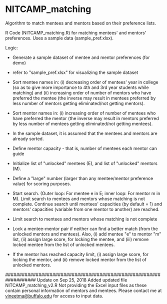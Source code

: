 # NITCAMP_matching
Algorithm to match mentees and mentors based on their preference lists.

R Code (NITCAMP_matching.R) for matching mentees' and mentors' preferences. Uses a sample data (sample_pref.xlsx).

Logic:

- Generate a sample dataset of mentee and mentor preferences (for demo)

- refer to "sample_pref.xlsx" for visualizing the sample dataset

- Sort mentee names in: (i) decreasing order of mentees' year in college (so as to give more importance to 4th and 3rd year students while matching) and (ii) increasing order of number of mentors who have preferred the mentee (the inverse may result in mentees preferred by less number of mentors getting eliminated/not getting mentors). 

- Sort mentor names in: (i) increasing order of number of mentees who have preferred the mentor (the inverse may result in mentors preferred by less number of mentees getting eliminated/not getting mentees).

- In the sample dataset, it is assumed that the mentees and mentors are already sorted. 

- Define mentor capacity - that is, number of mentees each mentor can guide

- Initialize list of "unlocked" mentees (E), and list of "unlocked" mentors (M).

- Define a "large" number (larger than any mentee/mentor preference value) for scoring purposes.

- Start search. (Outer loop: For mentee e in E; inner loop: For mentor m in M). Limit search to mentees and mentors whose matching is not complete. Continue search until mentees' capacities (by default = 1) and mentors' capacities (variable from one mentor to another) are reached.

- Limit search to mentees and mentors whose matching is not complete

- Lock a mentee-mentor pair if neither can find a better match (from the unlocked mentors and mentees). Also, (i) add mentee "e" to mentor "m" list, (ii) assign large score, for locking the mentee, and (iii) remove locked mentee from the list of unlocked mentees.

- If the mentor has reached capacity limit, (i) assign large score, for locking the mentor, and (ii) remove locked mentor from the list of unlocked mentors.


###################################################################
Update on Sep 25, 2018
Added updated file NITCAMP_matching_v2.R
Not providing the Excel input files as these contain personal information of mentors and mentees. Please contact me  at vineetma@buffalo.edu for access to input data.








